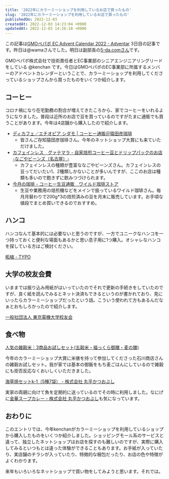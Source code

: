 ```yaml
---
title: '2022年にカラーミーショップを利用しているお店で買ったもの'
slug: '2022年にカラーミーショップを利用しているお店で買ったもの'
publishedOn: 2022-12-03
createdAt: 2022-12-03 14:23:04 +0900
updatedAt: 2022-12-03 14:26:18 +0900
---
```

この記事は[GMOペパボ EC Advent Calendar 2022 - Adventar](https://adventar.org/calendars/7443) 3日目の記事です。昨日は@wamaさんでした。明日は副部長の[5-da.comさん](https://twitter.com/minemosyune)です。

GMOペパボ株式会社で技術責任者とEC事業部のシニアエンジニアリングリードをしている @kenchan です。今日はGMOペパボのEC事業部に所属するメンバーのアドベントカレンダーということで、カラーミーショップを利用してくださっているショップさんから買ったものをいくつか紹介します。

## コーヒー

コロナ禍になり在宅勤務の割合が増えてきたころから、家でコーヒーをいれるようになりました。普段は近所のお店で豆を買っているのですがたまに通販でも買うことがあります。今年は4店舗から購入したので紹介します。

- [ディカフェ／エチオピア シダモ | コーヒー通販＠猿田彦珈琲](https://shop.sarutahiko.co/?pid=158828829)
	- 皆さんご存知猿田彦珈琲さん。今年のネットショップ大賞にも来ていただけました。
- [カフェインレス　グァテマラ - 自家焙煎コーヒー豆とドリップパックのお店 -なごやビーンズ（名古屋）-](https://nagoyabeans.com/?pid=115400917)
	- カフェインレスの種類が豊富ななごやビーンズさん。カフェインレスの豆ってだいたい1、2種類しかないことが多いんですが、ここのお店は種類も多いので飽きずに飲みつづけられます。
- [今月の珈琲 - コーヒー生豆通販　ワイルド珈琲ストア](http://www.wild-coffee-store.com/?mode=cate&cbid=130102&csid=9)
	- 生豆や業務用の焙煎機などをメインで扱っているワイルド珈琲さん。毎月月替わりで200g*3の焙煎済みの豆を月末に販売しています。お手頃な値段でまとめ買いできるのでおすすめ。

## ハンコ

ハンコなんて基本的には必要ないと思うのですが、一方でユニークなハンコを一つ持っておくと便利な場面もあるかと思い息子用に1つ購入。オシャレなハンコを探している方はご検討ください。

[柘植 - TYPO](https://typo.shop-pro.jp/?pid=138177935)

## 大学の校友会費

いままでは振り込み用紙がはいっていたのでそれで更新の手続きをしていたのですが、良く紙を読んでみるとネット決済もできるというのが書かれており、見にいったらカラーミーショップだったという話。こういう使われて方もあるんだなぁとおもしろかったので紹介します。

[一般社団法人 東京電機大学校友会](https://www.tduaa.or.jp/process/credit_store/)

## 食べ物

[人気の雑穀米｜3商品お試しセット(五穀米・福っくら御膳・麦の膳)](https://www.gokokumai.co.jp/?pid=145208190)

今年のカラーミーショップ大賞に米俵を持って参加してくださった石川商店さんの雑穀お試しセット。我が家では基本の御飯をもち麦ごはんにしているので雑穀にも拒否反応なくおいしくいただきました。

[海草焼セットk-1（5種7袋） - 株式会社 丸平かつおぶし](https://maruhey.co.jp/?pid=171166307)

実家の両親に向けて魚を定期的に送っているのでその時に利用しました。なにげに[金華スープカレー - 株式会社 丸平かつおぶし](https://maruhey.co.jp/?mode=cate&cbid=2770648&csid=0)も気になっています。

## おわりに

このエントリでは、今年kenchanがカラーミーショップを利用しているショップから購入したものをいくつか紹介しました。ショッピングモール系のサービスと違って、独立したネットショップはお店を探すのも難しいのですが、実際に購入してみるといつもとは違った体験ができることもあります。お手紙が入っていたり、実店舗のチラシが入っていたり、特徴的な梱包だったり、お店の色や特徴がよくわかります。

来年もいろいろなネットショップで買い物をしてみようと思います。それでは。
